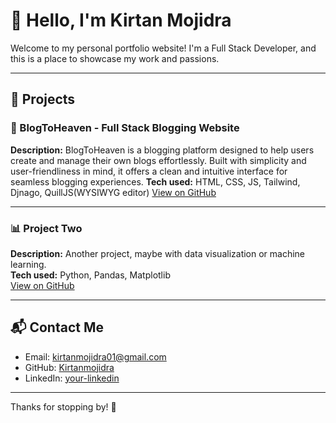 # 👋 Hello, I'm Kirtan Mojidra

Welcome to my personal portfolio website! I'm a Full Stack Developer, and this is a place to showcase my work and passions.

---

## 💼 Projects

### 🔧 BlogToHeaven - Full Stack Blogging Website
**Description:** BlogToHeaven is a blogging platform designed to help users create and manage their own blogs effortlessly. Built with simplicity and user-friendliness in mind, it offers a clean and intuitive interface for seamless blogging experiences. 
**Tech used:** HTML, CSS, JS, Tailwind, Djnago, QuillJS(WYSIWYG editor)
[View on GitHub](https://github.com/Kirtanmojidra/BlogToHeaven)

---

### 📊 Project Two
**Description:** Another project, maybe with data visualization or machine learning.  
**Tech used:** Python, Pandas, Matplotlib  
[View on GitHub](https://github.com/yourusername/project-two)

---

## 📬 Contact Me

- Email: [kirtanmojidra01@gmail.com](mailto:kirtanmojidra01@gmail.com)
- GitHub: [Kirtanmojidra](https://github.com/Kirtanmojidra)
- LinkedIn: [your-linkedin](https://linkedin.com/in/your-linkedin)

---

Thanks for stopping by! 🚀
